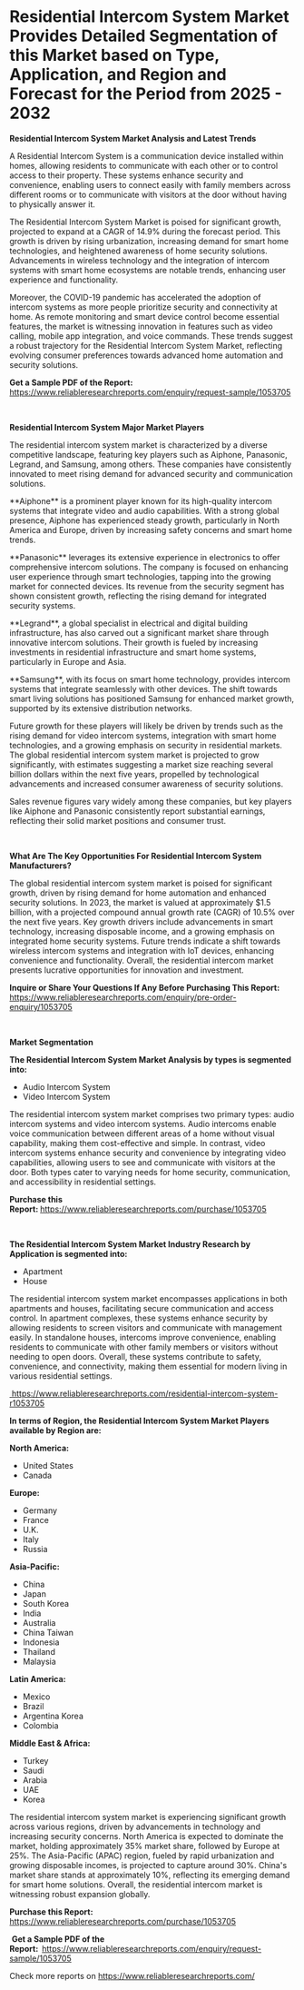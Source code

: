 <p><h1>Residential Intercom System Market Provides Detailed Segmentation of this Market based on Type, Application, and Region and Forecast for the Period from 2025 - 2032</h1></p><p><strong>Residential Intercom System Market Analysis and Latest Trends</strong></p>
<p><p>A Residential Intercom System is a communication device installed within homes, allowing residents to communicate with each other or to control access to their property. These systems enhance security and convenience, enabling users to connect easily with family members across different rooms or to communicate with visitors at the door without having to physically answer it.</p><p>The Residential Intercom System Market is poised for significant growth, projected to expand at a CAGR of 14.9% during the forecast period. This growth is driven by rising urbanization, increasing demand for smart home technologies, and heightened awareness of home security solutions. Advancements in wireless technology and the integration of intercom systems with smart home ecosystems are notable trends, enhancing user experience and functionality.</p><p>Moreover, the COVID-19 pandemic has accelerated the adoption of intercom systems as more people prioritize security and connectivity at home. As remote monitoring and smart device control become essential features, the market is witnessing innovation in features such as video calling, mobile app integration, and voice commands. These trends suggest a robust trajectory for the Residential Intercom System Market, reflecting evolving consumer preferences towards advanced home automation and security solutions.</p></p>
<p><strong>Get a Sample PDF of the Report:&nbsp;</strong> <a href="https://www.reliableresearchreports.com/enquiry/request-sample/1053705?utm_campaign=2128&utm_medium=2&utm_source=Github&utm_content=ia&utm_term=17022025&utm_id=residential-intercom-system">https://www.reliableresearchreports.com/enquiry/request-sample/1053705</a></p>
<p>&nbsp;</p>
<p><strong>Residential Intercom System Major Market Players</strong></p>
<p><p>The residential intercom system market is characterized by a diverse competitive landscape, featuring key players such as Aiphone, Panasonic, Legrand, and Samsung, among others. These companies have consistently innovated to meet rising demand for advanced security and communication solutions.</p><p>**Aiphone** is a prominent player known for its high-quality intercom systems that integrate video and audio capabilities. With a strong global presence, Aiphone has experienced steady growth, particularly in North America and Europe, driven by increasing safety concerns and smart home trends. </p><p>**Panasonic** leverages its extensive experience in electronics to offer comprehensive intercom solutions. The company is focused on enhancing user experience through smart technologies, tapping into the growing market for connected devices. Its revenue from the security segment has shown consistent growth, reflecting the rising demand for integrated security systems.</p><p>**Legrand**, a global specialist in electrical and digital building infrastructure, has also carved out a significant market share through innovative intercom solutions. Their growth is fueled by increasing investments in residential infrastructure and smart home systems, particularly in Europe and Asia.</p><p>**Samsung**, with its focus on smart home technology, provides intercom systems that integrate seamlessly with other devices. The shift towards smart living solutions has positioned Samsung for enhanced market growth, supported by its extensive distribution networks.</p><p>Future growth for these players will likely be driven by trends such as the rising demand for video intercom systems, integration with smart home technologies, and a growing emphasis on security in residential markets. The global residential intercom system market is projected to grow significantly, with estimates suggesting a market size reaching several billion dollars within the next five years, propelled by technological advancements and increased consumer awareness of security solutions. </p><p>Sales revenue figures vary widely among these companies, but key players like Aiphone and Panasonic consistently report substantial earnings, reflecting their solid market positions and consumer trust.</p></p>
<p>&nbsp;</p>
<p><strong>What Are The Key Opportunities For Residential Intercom System Manufacturers?</strong></p>
<p><p>The global residential intercom system market is poised for significant growth, driven by rising demand for home automation and enhanced security solutions. In 2023, the market is valued at approximately $1.5 billion, with a projected compound annual growth rate (CAGR) of 10.5% over the next five years. Key growth drivers include advancements in smart technology, increasing disposable income, and a growing emphasis on integrated home security systems. Future trends indicate a shift towards wireless intercom systems and integration with IoT devices, enhancing convenience and functionality. Overall, the residential intercom market presents lucrative opportunities for innovation and investment.</p></p>
<p><strong>Inquire or Share Your Questions If Any Before Purchasing This Report:</strong> <a href="https://www.reliableresearchreports.com/enquiry/pre-order-enquiry/1053705?utm_campaign=2128&utm_medium=2&utm_source=Github&utm_content=ia&utm_term=17022025&utm_id=residential-intercom-system">https://www.reliableresearchreports.com/enquiry/pre-order-enquiry/1053705</a></p>
<p>&nbsp;</p>
<p><strong>Market Segmentation</strong></p>
<p><strong>The Residential Intercom System Market Analysis by types is segmented into:</strong></p>
<p><ul><li>Audio Intercom System</li><li>Video Intercom System</li></ul></p>
<p><p>The residential intercom system market comprises two primary types: audio intercom systems and video intercom systems. Audio intercoms enable voice communication between different areas of a home without visual capability, making them cost-effective and simple. In contrast, video intercom systems enhance security and convenience by integrating video capabilities, allowing users to see and communicate with visitors at the door. Both types cater to varying needs for home security, communication, and accessibility in residential settings.</p></p>
<p><strong>Purchase this Report:&nbsp;</strong><a href="https://www.reliableresearchreports.com/purchase/1053705?utm_campaign=2128&utm_medium=2&utm_source=Github&utm_content=ia&utm_term=17022025&utm_id=residential-intercom-system">https://www.reliableresearchreports.com/purchase/1053705</a></p>
<p>&nbsp;</p>
<p><strong>The Residential Intercom System Market Industry Research by Application is segmented into:</strong></p>
<p><ul><li>Apartment</li><li>House</li></ul></p>
<p><p>The residential intercom system market encompasses applications in both apartments and houses, facilitating secure communication and access control. In apartment complexes, these systems enhance security by allowing residents to screen visitors and communicate with management easily. In standalone houses, intercoms improve convenience, enabling residents to communicate with other family members or visitors without needing to open doors. Overall, these systems contribute to safety, convenience, and connectivity, making them essential for modern living in various residential settings.</p></p>
<p><a href="https://www.reliableresearchreports.com/residential-intercom-system-r1053705?utm_campaign=2128&utm_medium=2&utm_source=Github&utm_content=ia&utm_term=17022025&utm_id=residential-intercom-system">&nbsp;https://www.reliableresearchreports.com/residential-intercom-system-r1053705</a></p>
<p><strong>In terms of Region, the Residential Intercom System Market Players available by Region are:</strong></p>
<p>
    <p> <strong> North America: </strong>
        <ul>
            <li>United States</li>
            <li>Canada</li>
        </ul>
        </p> 
    <p> <strong> Europe: </strong>
        <ul>
            <li>Germany</li>
            <li>France</li>
            <li>U.K.</li>
            <li>Italy</li>
            <li>Russia</li>
        </ul>
        </p> 
    <p> <strong> Asia-Pacific: </strong>
        <ul>
            <li>China</li>
            <li>Japan</li>
            <li>South Korea</li>
            <li>India</li>
            <li>Australia</li>
            <li>China Taiwan</li>
            <li>Indonesia</li>
            <li>Thailand</li>
            <li>Malaysia</li>
        </ul>
        </p> 
    <p> <strong> Latin America: </strong>
        <ul>
            <li>Mexico</li>
            <li>Brazil</li>
            <li>Argentina Korea</li>
            <li>Colombia</li>
        </ul>
        </p> 
    <p> <strong> Middle East & Africa: </strong>
        <ul>
            <li>Turkey</li>
            <li>Saudi</li>
            <li>Arabia</li>
            <li>UAE</li>
            <li>Korea</li>
        </ul>
    </p>
    </p>
<p><p>The residential intercom system market is experiencing significant growth across various regions, driven by advancements in technology and increasing security concerns. North America is expected to dominate the market, holding approximately 35% market share, followed by Europe at 25%. The Asia-Pacific (APAC) region, fueled by rapid urbanization and growing disposable incomes, is projected to capture around 30%. China's market share stands at approximately 10%, reflecting its emerging demand for smart home solutions. Overall, the residential intercom market is witnessing robust expansion globally.</p></p>
<p><strong>Purchase this Report: </strong><a href="https://www.reliableresearchreports.com/purchase/1053705?utm_campaign=2128&utm_medium=2&utm_source=Github&utm_content=ia&utm_term=17022025&utm_id=residential-intercom-system">https://www.reliableresearchreports.com/purchase/1053705</a></p>
<p>&nbsp;<strong>Get a Sample PDF of the Report:&nbsp;&nbsp;</strong><a href="https://www.reliableresearchreports.com/enquiry/request-sample/1053705?utm_campaign=2128&utm_medium=2&utm_source=Github&utm_content=ia&utm_term=17022025&utm_id=residential-intercom-system">https://www.reliableresearchreports.com/enquiry/request-sample/1053705</a></p>
<p><strong></strong></p>
<p>Check more reports on <a href="https://www.reliableresearchreports.com/?utm_campaign=2128&utm_medium=2&utm_source=Github&utm_content=ia&utm_term=17022025&utm_id=residential-intercom-system">https://www.reliableresearchreports.com/</a></p>
